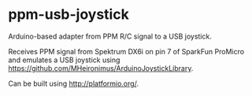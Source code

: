 # ppm-usb-joystick
Arduino-based adapter from PPM R/C signal to a USB joystick.

Receives PPM signal from Spektrum DX6i on pin 7 of SparkFun ProMicro and emulates a USB joystick using https://github.com/MHeironimus/ArduinoJoystickLibrary.

Can be built using http://platformio.org/.
